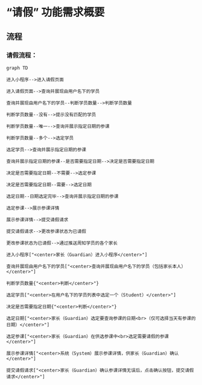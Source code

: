 # “请假” 功能需求概要

## 流程

### 请假流程：

```mermaid
graph TD

进入小程序-->进入请假页面

进入请假页面-->查询并展现由用户名下的学员

查询并展现由用户名下的学员--判断学员数量-->判断学员数量

判断学员数量--没有-->提示没有匹配的学员

判断学员数量--唯一-->查询并展示指定日期的参课

判断学员数量--多个-->选定学员

选定学员-->查询并展示指定日期的参课

查询并展示指定日期的参课--是否需要指定日期-->决定是否需要指定日期

决定是否需要指定日期--不需要-->选定参课

决定是否需要指定日期--需要-->选定日期

选定日期--日期选定完毕-->查询并展示指定日期的参课

选定参课-->展示参课详情

展示参课详情-->提交请假请求

提交请假请求-->更改参课状态为已请假

更改参课状态为已请假-->通过推送周知学员的各个家长

进入小程序["<center>家长（Guardian）进入小程序</center>"]

查询并展现由用户名下的学员["<center>查询并展现由用户名下的学员（包括家长本人）</center>"]

判断学员数量{"<center>判断</center>"}

选定学员["<center>在用户名下的学员列表中选定一个（Student）</center>"]

决定是否需要指定日期{"<center>判断</center>"}

选定日期["<center>家长（Guardian）选定要查询参课的日期<br>（仅可选择当天有参课的日期）</center>"]

选定参课["<center>家长（Guardian）在供选参课中<br>选定需要请假的参课</center>"]

展示参课详情["<center>系统（System）展示参课详情，供家长（Guardian）确认</center>"]

提交请假请求["<center>家长（Guardian）确认参课详情无误后，点击确认按钮，提交请假请求</center>"]

```
<!--stackedit_data:
eyJoaXN0b3J5IjpbMTYxOTM5NzE0NywtMTQ5MzY5NzM3MSwtMT
Q2OTA5NjE3OSwtMTA4OTU5MDE5MCwtMTA4OTU5MDE5MCwtMTk3
NjQ4ODM4NCwtOTMyMDgyMjcyLC0xMzk3NzcwNjQ0LDIxMDI5Nj
kwNTMsLTE1NDk1NTc2MjAsMTM0NzE4Nzc0NiwzMTQ3OTc5NTUs
LTUyOTU4MjI0LDExMDIzNjk1Myw4NDI0MDUwMDYsMTk0OTg5NT
E1MywtMzkzNDY3NTkyLC0xMjg4MjEyNjEzLDE5Njk1Nzg0NjEs
LTIxMDk0NzM2MzJdfQ==
-->